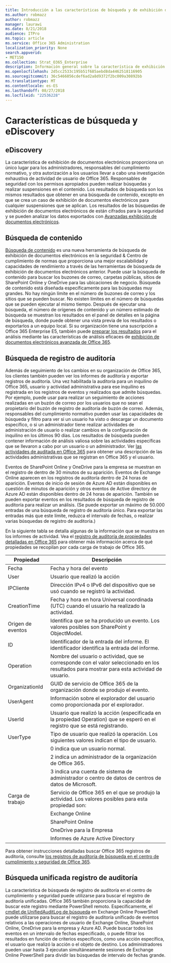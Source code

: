 ```yaml
---
title: Introducción a las características de búsqueda y de exhibición de documentos electrónicos de Office 365
ms.author: robmazz
author: robmazz
manager: laurawi
ms.date: 8/21/2018
audience: ITPro
ms.topic: article
ms.service: Office 365 Administration
localization_priority: None
search.appverid:
- MET150
ms.collection: Strat_O365_Enterprise
description: Información general sobre la característica de exhibición de documentos electrónicos y otras características de búsqueda dentro de Office 365 para auditar el uso y la transparencia.
ms.openlocfilehash: 2d5cc2533c195b51f685aebd8da4462518116905
ms.sourcegitcommit: 36c5466056cdef6ad2a8d9372f2bc009a30892bb
ms.translationtype: MT
ms.contentlocale: es-ES
ms.lasthandoff: 08/27/2018
ms.locfileid: "22536228"
---
```

# <a name="ediscovery-and-search-features"></a>Características de búsqueda y eDiscovery 

## <a name="ediscovery"></a>eDiscovery
La característica de exhibición de documentos electrónicos proporciona un único lugar para los administradores, responsables del cumplimiento normativo, y otra autorización a los usuarios llevar a cabo una investigación exhaustiva de actividad de usuario de Office 365. Responsables de seguridad con los permisos apropiados pueden realizar búsquedas y realizar suspensiones en el contenido. Los resultados de búsqueda son los mismos resultados que obtener en una búsqueda de contenido, excepto en que se crea un caso de exhibición de documentos electrónicos para cualquier suspensiones que se aplican. Los resultados de las búsquedas de exhibición de documentos electrónicos de están cifrados para la seguridad y se pueden analizar los datos exportados con [Avanzadas exhibición de documentos electrónicos](https://support.office.com/article/office-365-advanced-ediscovery-fd53438a-a760-45f6-9df4-861b50161ae4).

## <a name="content-search"></a>Búsqueda de contenido
[Búsqueda de contenido](https://support.office.com/article/Run-a-Content-Search-in-the-Office-365-Security-Compliance-Center-61852fd9-fe8a-4880-a339-cb19ed3bff4a) es una nueva herramienta de búsqueda de exhibición de documentos electrónicos en la seguridad & Centro de cumplimiento de normas que proporciona una mejor escalabilidad y capacidades de rendimiento a través de las herramientas de búsqueda de exhibición de documentos electrónicos anterior. Puede usar la búsqueda de contenido para buscar los buzones de correo, carpetas públicas, sitios de SharePoint Online y OneDrive para las ubicaciones de negocio. Búsqueda de contenido está diseñada específicamente para las búsquedas muy grandes. No hay ningún límite en el número de buzones de correo y los sitios que se pueden buscar. No existen límites en el número de búsquedas que se pueden ejecutar al mismo tiempo. Después de ejecutar una búsqueda, el número de orígenes de contenido y un número estimado de búsqueda se muestran los resultados en el panel de detalles en la página de búsqueda, donde puede obtener una vista previa de los resultados o exportarlos a un equipo local. Si su organización tiene una suscripción a Office 365 Enterprise E5, también puede [preparar los resultados](https://support.office.com/article/Run-a-Content-Search-in-the-Office-365-Security-Compliance-Center-61852fd9-fe8a-4880-a339-cb19ed3bff4a#prepare) para el análisis mediante las características de análisis eficaces de [exhibición de documentos electrónicos avanzada de Office 365](http://go.microsoft.com/fwlink/p/?LinkID=620116).

## <a name="audit-log-search"></a>Búsqueda de registro de auditoría
Además de seguimiento de los cambios en su organización de Office 365, los clientes también pueden ver los informes de auditoría y exportar registros de auditoría. Una vez habilitada la auditoría para un inquilino de Office 365, usuario y actividad administrativa para ese inquilino es registrada en los registros de eventos y realizados que admite búsquedas. Por ejemplo, puede usar para realizar un seguimiento de acciones realizadas en un buzón de correo por los usuarios que no sean el propietario del buzón de registro de auditoría de buzón de correo. Además, responsables del cumplimiento normativo pueden usar las capacidades de búsqueda y filtro para ver si un usuario ha visto o descargar un documento específico, o si un administrador tiene realizar actividades de administración de usuario o realizar cambios en la configuración de inquilino en los últimos 90 días. Los resultados de búsqueda pueden contener información de análisis valiosa sobre las actividades específicas que se llevaron a cabo por un usuario o un administrador. Ver [las actividades de auditada en Office 365](https://support.office.com/article/Search-the-audit-log-in-the-Office-365-Security-Compliance-Center-0d4d0f35-390b-4518-800e-0c7ec95e946c#auditlogevents) para obtener una descripción de las actividades administrativas que se registran en Office 365 y el usuario.

Eventos de SharePoint Online y OneDrive para la empresa se muestran en el registro de dentro de 30 minutos de su aparición. Eventos de Exchange Online aparecen en los registros de auditoría dentro de 24 horas de aparición. Eventos de inicio de sesión de Azure AD están disponibles en cuestión de minutos de aparición y otros eventos de Active directory de Azure AD están disponibles dentro de 24 horas de aparición. También se pueden exportar eventos en los resultados de búsqueda de registro de auditoría para realizar un análisis. (Se puede exportar un máximo de 50.000 entradas de una búsqueda de registro de auditoría único. Para exportar las entradas más que este límite, reduzca el intervalo de fechas, o realizar varias búsquedas de registro de auditoría.)

En la siguiente tabla se detalla algunas de la información que se muestra en los informes de actividad. Vea el [registro de auditoría de propiedades detalladas en Office 365](https://support.office.com/article/detailed-properties-in-the-office-365-audit-log-ce004100-9e7f-443e-942b-9b04098fcfc3
) para obtener más información acerca de qué propiedades se recopilan por cada carga de trabajo de Office 365.

| Propiedad | Descripción |
|----------------|----------------------------------------------------------------------------------------------------------------------|
| Fecha | Fecha y hora del evento |
| User | Usuario que realizó la acción |
| IPCliente | Dirección IPv4 o IPv6 del dispositivo que se usó cuando se registró la actividad. |
| CreationTime | Fecha y hora en hora Universal coordinada (UTC) cuando el usuario ha realizado la actividad. |
| Origen de eventos | Identifica que se ha producido un evento. Los valores posibles son SharePoint y ObjectModel. |
| ID | Identificador de la entrada del informe. El identificador identifica la entrada del informe. |
| Operation | Nombre del usuario o actividad, que se corresponde con el valor seleccionado en los resultados para mostrar para esta actividad de usuario. |
| OrganizationId | GUID de servicio de Office 365 de la organización donde se produjo el evento. |
| UserAgent | Información sobre el explorador del usuario como proporcionada por el explorador. |
| UserId | Usuario que realizó la acción (especificada en la propiedad Operation) que se esperó en el registro que se está registrando. |
| UserType | Tipo de usuario que realizó la operación. Los siguientes valores indican el tipo de usuario. |
|  | 0 indica que un usuario normal. |
|  | 2 indica un administrador de la organización de Office 365. |
|  | 3 indica una cuenta de sistema de administrador o centro de datos de centros de datos de Microsoft. |
| Carga de trabajo | Servicio de Office 365 en el que se produjo la actividad. Los valores posibles para esta propiedad son: |
|  | Exchange Online |
|  | SharePoint Online |
|  | OneDrive para la Empresa |
|  | Informes de Azure Active Directory |


Para obtener instrucciones detalladas buscar Office 365 registros de auditoría, consulte [los registros de auditoría de búsqueda en el centro de cumplimiento y seguridad de Office 365](https://support.office.com/article/Search-the-audit-log-in-the-Office-365-Security-Compliance-Center-0d4d0f35-390b-4518-800e-0c7ec95e946c).

## <a name="search-unified-audit-log"></a>Búsqueda unificada registro de auditoría
La característica de búsqueda de registro de auditoría en el centro de cumplimiento y seguridad puede utilizarse para buscar el registro de auditoría unificadas. Office 365 también proporciona la capacidad de buscar este registro mediante PowerShell remoto. Específicamente, el [cmdlet de UnifiedAuditLog de búsqueda](https://docs.microsoft.com/powershell/module/exchange/policy-and-compliance-audit/Search-UnifiedAuditLog?view=exchange-ps) en Exchange Online PowerShell puede utilizarse para buscar el registro de auditoría unificado de eventos relativos a las operaciones de usuario de Exchange Online, SharePoint Online, OneDrive para la empresa y Azure AD. Puede buscar todos los eventos en un intervalo de fechas especificado, o puede filtrar los resultados en función de criterios específicos, como una acción específica, el usuario que realizó la acción o el objeto de destino. Los administradores pueden usar hasta 3 ejecutan simultáneamente sesiones de Exchange Online PowerShell para dividir las búsquedas de intervalo de fechas grande.
